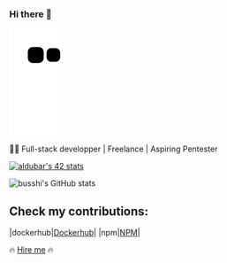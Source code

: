 ### Hi there 👋

![snake gif](https://github.com/SingularisArt/SingularisArt/blob/output/github-contribution-grid-snake.svg)

👨‍💻 Full-stack developper | Freelance | Aspiring Pentester

[![aldubar's 42 stats](https://badge42.vercel.app/api/v2/cl1p4dvqu002109k1x3fvx39n/stats?cursusId=21&coalitionId=48)](https://github.com/JaeSeoKim/badge42)

![busshi's GitHub stats](https://github-readme-stats.vercel.app/api?username=busshi&show_icons=true&theme=gruvbox)

Check my contributions:
-----
|dockerhub|[Dockerhub](https://hub.docker.com/u/busshi)|
|npm|[NPM](https://www.npmjs.com/search?q=busshi)|

🔥 [Hire me](https://www.malt.fr/profile/alexandredubar) 🔥

